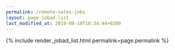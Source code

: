 ```yaml
---
permalink: /remote-sales-jobs
layout: page-jobad-list
last_modified_at: 2019-08-10T18:34:44+0200
---
```

{% include render_jobad_list.html permalink=page.permalink %}
